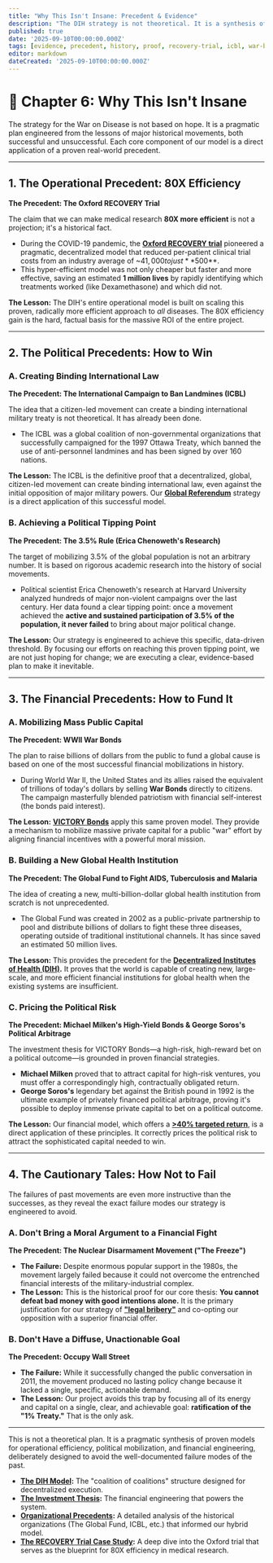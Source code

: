 ```yaml
---
title: "Why This Isn't Insane: Precedent & Evidence"
description: "The DIH strategy is not theoretical. It is a synthesis of proven historical models, from the financial engineering of WWII War Bonds to the citizen-led victory of the International Campaign to Ban Landmines."
published: true
date: '2025-09-10T00:00:00.000Z'
tags: [evidence, precedent, history, proof, recovery-trial, icbl, war-bonds, 3-5-rule]
editor: markdown
dateCreated: '2025-09-10T00:00:00.000Z'
---
```


# 📖 Chapter 6: Why This Isn't Insane

The strategy for the War on Disease is not based on hope. It is a pragmatic plan engineered from the lessons of major historical movements, both successful and unsuccessful. Each core component of our model is a direct application of a proven real-world precedent.

---

## 1. The Operational Precedent: 80X Efficiency

**The Precedent: The Oxford RECOVERY Trial**

The claim that we can make medical research **80X more efficient** is not a projection; it's a historical fact.

-   During the COVID-19 pandemic, the **[Oxford RECOVERY trial](./reference/recovery-trial.md)** pioneered a pragmatic, decentralized model that reduced per-patient clinical trial costs from an industry average of ~$41,000 to just **$500**.
-   This hyper-efficient model was not only cheaper but faster and more effective, saving an estimated **1 million lives** by rapidly identifying which treatments worked (like Dexamethasone) and which did not.

**The Lesson:** The DIH's entire operational model is built on scaling this proven, radically more efficient approach to *all* diseases. The 80X efficiency gain is the hard, factual basis for the massive ROI of the entire project.

---

## 2. The Political Precedents: How to Win

### A. Creating Binding International Law

**The Precedent: The International Campaign to Ban Landmines (ICBL)**

The idea that a citizen-led movement can create a binding international military treaty is not theoretical. It has already been done.

-   The ICBL was a global coalition of non-governmental organizations that successfully campaigned for the 1997 Ottawa Treaty, which banned the use of anti-personnel landmines and has been signed by over 160 nations.

**The Lesson:** The ICBL is the definitive proof that a decentralized, global, citizen-led movement can create binding international law, even against the initial opposition of major military powers. Our **[Global Referendum](./strategy.md)** strategy is a direct application of this successful model.

### B. Achieving a Political Tipping Point

**The Precedent: The 3.5% Rule (Erica Chenoweth's Research)**

The target of mobilizing 3.5% of the global population is not an arbitrary number. It is based on rigorous academic research into the history of social movements.

-   Political scientist Erica Chenoweth's research at Harvard University analyzed hundreds of major non-violent campaigns over the last century. Her data found a clear tipping point: once a movement achieved the **active and sustained participation of 3.5% of the population, it never failed** to bring about major political change.

**The Lesson:** Our strategy is engineered to achieve this specific, data-driven threshold. By focusing our efforts on reaching this proven tipping point, we are not just hoping for change; we are executing a clear, evidence-based plan to make it inevitable.

---

## 3. The Financial Precedents: How to Fund It

### A. Mobilizing Mass Public Capital

**The Precedent: WWII War Bonds**

The plan to raise billions of dollars from the public to fund a global cause is based on one of the most successful financial mobilizations in history.

-   During World War II, the United States and its allies raised the equivalent of trillions of today's dollars by selling **War Bonds** directly to citizens. The campaign masterfully blended patriotism with financial self-interest (the bonds paid interest).

**The Lesson:** **[VICTORY Bonds](./economics.md)** apply this same proven model. They provide a mechanism to mobilize massive private capital for a public "war" effort by aligning financial incentives with a powerful moral mission.

### B. Building a New Global Health Institution

**The Precedent: The Global Fund to Fight AIDS, Tuberculosis and Malaria**

The idea of creating a new, multi-billion-dollar global health institution from scratch is not unprecedented.

-   The Global Fund was created in 2002 as a public-private partnership to pool and distribute billions of dollars to fight these three diseases, operating outside of traditional institutional channels. It has since saved an estimated 50 million lives.

**The Lesson:** This provides the precedent for the **[Decentralized Institutes of Health (DIH)](./strategy/dih-model.md).** It proves that the world is capable of creating new, large-scale, and more efficient financial institutions for global health when the existing systems are insufficient.

### C. Pricing the Political Risk

**The Precedent: Michael Milken's High-Yield Bonds & George Soros's Political Arbitrage**

The investment thesis for VICTORY Bonds—a high-risk, high-reward bet on a political outcome—is grounded in proven financial strategies.

-   **Michael Milken** proved that to attract capital for high-risk ventures, you must offer a correspondingly high, contractually obligated return.
-   **George Soros's** legendary bet against the British pound in 1992 is the ultimate example of privately financed political arbitrage, proving it's possible to deploy immense private capital to bet on a political outcome.

**The Lesson:** Our financial model, which offers a **[>40% targeted return](./economics/investment-thesis.md)**, is a direct application of these principles. It correctly prices the political risk to attract the sophisticated capital needed to win.

---

## 4. The Cautionary Tales: How Not to Fail

The failures of past movements are even more instructive than the successes, as they reveal the exact failure modes our strategy is engineered to avoid.

### A. Don't Bring a Moral Argument to a Financial Fight

**The Precedent: The Nuclear Disarmament Movement ("The Freeze")**

-   **The Failure:** Despite enormous popular support in the 1980s, the movement largely failed because it could not overcome the entrenched financial interests of the military-industrial complex.
-   **The Lesson:** This is the historical proof for our core thesis: **You cannot defeat bad money with good intentions alone.** It is the primary justification for our strategy of **["legal bribery"](./strategy.md)** and co-opting our opposition with a superior financial offer.

### B. Don't Have a Diffuse, Unactionable Goal

**The Precedent: Occupy Wall Street**

-   **The Failure:** While it successfully changed the public conversation in 2011, the movement produced no lasting policy change because it lacked a single, specific, actionable demand.
-   **The Lesson:** Our project avoids this trap by focusing all of its energy and capital on a single, clear, and achievable goal: **ratification of the "1% Treaty."** That is the only ask.

---

This is not a theoretical plan. It is a pragmatic synthesis of proven models for operational efficiency, political mobilization, and financial engineering, deliberately designed to avoid the well-documented failure modes of the past.

-   **[The DIH Model](./strategy/dih-model.md):** The "coalition of coalitions" structure designed for decentralized execution.
-   **[The Investment Thesis](./economics/investment-thesis.md):** The financial engineering that powers the system.
-   **[Organizational Precedents](./reference/organizational-precedents.md):** A detailed analysis of the historical organizations (The Global Fund, ICBL, etc.) that informed our hybrid model.
-   **[The RECOVERY Trial Case Study](./reference/recovery-trial.md):** A deep dive into the Oxford trial that serves as the blueprint for 80X efficiency in medical research.
